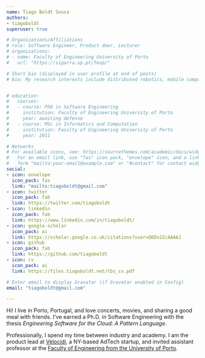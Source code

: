 ```yaml
---
name: Tiago Boldt Sousa
authors:
- tiagoboldt
superuser: true

# Organizations/Affiliations
# role: Software Engineer, Product doer, Lecturer
# organizations:
# - name: Faculty of Engineering University of Porto
#   url: "https://sigarra.up.pt/feup/"

# Short bio (displayed in user profile at end of posts)
# bio: My research interests include distributed robotics, mobile computing and programmable matter.


# education:
#   courses:
#   - course: PhD in Software Engineering
#     institution: Faculty of Engineering University of Porto
#     year: awaiting defense
#   - course: MSc in Informatics and Computation
#     institution: Faculty of Engineering University of Porto
#     year: 2011

# Networks
# For available icons, see: https://sourcethemes.com/academic/docs/widgets/#icons
#   For an email link, use "fas" icon pack, "envelope" icon, and a link in the
#   form "mailto:your-email@example.com" or "#contact" for contact widget.
social:
- icon: envelope
  icon_pack: fas
  link: "mailto:tiagoboldt@gmail.com"
- icon: twitter
  icon_pack: fab
  link: https://twitter.com/tiagoboldt
- icon: linkedin
  icon_pack: fab
  link: https://www.linkedin.com/in/tiagoboldt/
- icon: google-scholar
  icon_pack: ai
  link: https://scholar.google.co.uk/citations?user=Q6Dv2ZcAAAAJ
- icon: github
  icon_pack: fab
  link: https://github.com/tiagoboldt
- icon: cv
  icon_pack: ai
  link: https://files.tiagoboldt.net/tbs_cv.pdf

# Enter email to display Gravatar (if Gravatar enabled in Config)
email: "tiagoboldt@gmail.com"

---
```

Hi! I live in Porto, Portugal, and love concerts, movies, and sharing a good meal with friends. I've earned a Ph.D. in Software Engineering with the thesis *Engineering Software for the Cloud: A Pattern Language*.

Professionally, I spend my time between industry and academy. I am the product lead at [Velocidi](https://www.velocidi.com/), a NY-based AdTech startup, and invited assistant professor at the [Faculty of Engineering from the University of Porto](https://sigarra.up.pt/feup/pt/func_geral.formview?p_codigo=479881).
